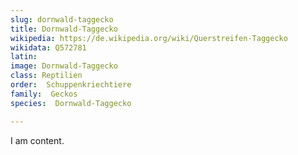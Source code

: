 ```yaml
---
slug: dornwald-taggecko
title: Dornwald-Taggecko
wikipedia: https://de.wikipedia.org/wiki/Querstreifen-Taggecko
wikidata: Q572781
latin:
image: Dornwald-Taggecko
class: Reptilien
order:  Schuppenkriechtiere
family:  Geckos
species:  Dornwald-Taggecko

---
```


I am content.
